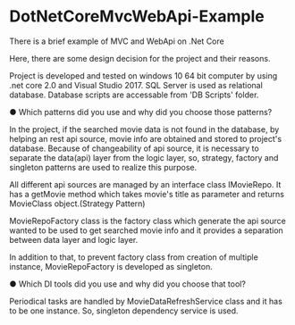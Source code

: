 # DotNetCoreMvcWebApi-Example
There is a brief example of MVC and WebApi on .Net Core

Here, there are some design decision for the project and their reasons.

Project is developed and tested on windows 10 64 bit computer by using .net core 2.0 and Visual Studio 2017. 
SQL Server is used as relational database. Database scripts are accessable from 'DB Scripts' folder. 

● Which patterns did you use and why did you choose those patterns? 

  In the project, if the searched movie data is not found in the database, by helping an rest api source, 
  movie info are obtained and stored to project's database. Because of changeability of api source, it is 
  necessary to separate the data(api) layer from the logic layer, so, strategy, factory and singleton 
  patterns are used to realize this purpose.
  
  All different api sources are managed by an interface class IMovieRepo. It has a getMovie method which 
  takes movie's title as parameter and returns MovieClass object.(Strategy Pattern)
  
  MovieRepoFactory class is the factory class which generate the api source wanted to be used to get 
  searched movie info and it provides a separation between data layer and logic layer. 
  
  In addition to that, to prevent factory class from creation of multiple instance, MovieRepoFactory is 
  developed as singleton.
  
● Which DI tools did you use and why did you choose that tool?

  Periodical tasks are handled by MovieDataRefreshService class and it has to be one instance. So, singleton
  dependency service is used.
